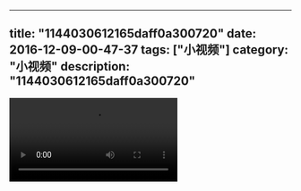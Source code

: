 
---
title: "1144030612165daff0a300720"
date: 2016-12-09-00-47-37
tags: ["小视频"]
category: "小视频"
description: "1144030612165daff0a300720"
---
<video src="http://ohtsqip0g.bkt.clouddn.com/1144030612165daff0a300720.mp4" controls="controls"></video>
